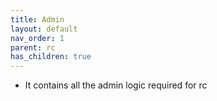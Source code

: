 ```yaml
---
title: Admin
layout: default
nav_order: 1
parent: rc
has_children: true
---
```

* It contains all the admin logic required for rc